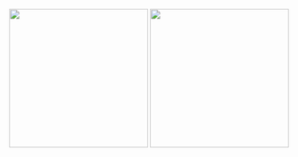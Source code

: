 <p style="display: inline_block" align="center">
  <img height="250" src="https://github-readme-stats.vercel.app/api/top-langs/?username=joao1824&layout=compact&theme=shadow_red" />
  <img height="250" src="https://github-readme-stats.vercel.app/api?username=joao1824&show_icons=true&bg_color=00000000&theme=shadow_red" />
</p>
